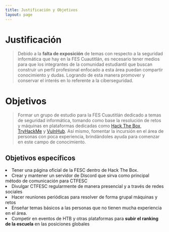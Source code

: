 ```yaml
---
title: Justificación y Objetivos
layout: page
---
```


# Justificación
> Debido a la **falta de exposición** de temas con respecto a la seguridad informática que hay en la FES Cuautitlán, es necesario tener medios para que los integrantes de la comunidad estudiantil que buscan construir un perfil profesional enfocado a esta área puedan compartir conocimiento y dudas. Logrando de esta manera promover y conservar el interés en lo referente a la ciberseguridad.

# Objetivos
> Formar un grupo de estudio para la FES Cuautitlán dedicado a temas de seguridad informática, tomando como base la resolución de retos y máquinas en plataformas dedicadas como [Hack The Box](https://hackthebox.com), [TryHackMe](https://tryhackme.com/) y [VulnHub](https://vulnhub.com). Así mismo, fomentar la incursión en el área de personas con poca experiencia, brindándoles ayuda para comenzar en este campo de conocimiento.

## Objetivos específicos
<la align="left">
<li>Tener una página oficial de la FESC dentro de Hack The Box.</li>
<li>Crear y mantener un servidor de Discord que sirva como principal método de comunicación para CTFESC</li>
<li>Divulgar CTFESC regularmente de manera presencial y a través de redes sociales</li>
<li>Hacer reuniones periódicas para resolver de forma grupal máquinas y retos</li>
<li>Enseñar temas básicos a las personas que no tienen mucha experiencia en el área.</li>
<li>Competir en eventos de HTB y otras plataformas para <b>subir el ranking de la escuela</b> en las posiciones globales</li>
</la>

